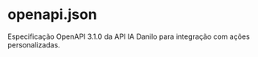 # openapi.json
Especificação OpenAPI 3.1.0 da API IA Danilo para integração com ações personalizadas.
